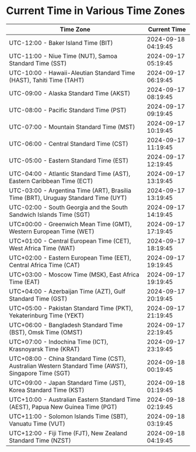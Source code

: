 # Current Time in Various Time Zones

| Time Zone | Current Time |
|-----------|--------------|
| UTC-12:00 - Baker Island Time (BIT) | 2024-09-18 04:19:45 |
| UTC-11:00 - Niue Time (NUT), Samoa Standard Time (SST) | 2024-09-17 05:19:45 |
| UTC-10:00 - Hawaii-Aleutian Standard Time (HAST), Tahiti Time (TAHT) | 2024-09-17 06:19:45 |
| UTC-09:00 - Alaska Standard Time (AKST) | 2024-09-17 08:19:45 |
| UTC-08:00 - Pacific Standard Time (PST) | 2024-09-17 09:19:45 |
| UTC-07:00 - Mountain Standard Time (MST) | 2024-09-17 10:19:45 |
| UTC-06:00 - Central Standard Time (CST) | 2024-09-17 11:19:45 |
| UTC-05:00 - Eastern Standard Time (EST) | 2024-09-17 12:19:45 |
| UTC-04:00 - Atlantic Standard Time (AST), Eastern Caribbean Time (ECT) | 2024-09-17 13:19:45 |
| UTC-03:00 - Argentina Time (ART), Brasília Time (BRT), Uruguay Standard Time (UYT) | 2024-09-17 13:19:45 |
| UTC-02:00 - South Georgia and the South Sandwich Islands Time (SGT) | 2024-09-17 14:19:45 |
| UTC±00:00 - Greenwich Mean Time (GMT), Western European Time (WET) | 2024-09-17 17:19:45 |
| UTC+01:00 - Central European Time (CET), West Africa Time (WAT) | 2024-09-17 18:19:45 |
| UTC+02:00 - Eastern European Time (EET), Central Africa Time (CAT) | 2024-09-17 19:19:45 |
| UTC+03:00 - Moscow Time (MSK), East Africa Time (EAT) | 2024-09-17 19:19:45 |
| UTC+04:00 - Azerbaijan Time (AZT), Gulf Standard Time (GST) | 2024-09-17 20:19:45 |
| UTC+05:00 - Pakistan Standard Time (PKT), Yekaterinburg Time (YEKT) | 2024-09-17 21:19:45 |
| UTC+06:00 - Bangladesh Standard Time (BST), Omsk Time (OMST) | 2024-09-17 22:19:45 |
| UTC+07:00 - Indochina Time (ICT), Krasnoyarsk Time (KRAT) | 2024-09-17 23:19:45 |
| UTC+08:00 - China Standard Time (CST), Australian Western Standard Time (AWST), Singapore Time (SGT) | 2024-09-18 00:19:45 |
| UTC+09:00 - Japan Standard Time (JST), Korea Standard Time (KST) | 2024-09-18 01:19:45 |
| UTC+10:00 - Australian Eastern Standard Time (AEST), Papua New Guinea Time (PGT) | 2024-09-18 02:19:45 |
| UTC+11:00 - Solomon Islands Time (SBT), Vanuatu Time (VUT) | 2024-09-18 03:19:45 |
| UTC+12:00 - Fiji Time (FJT), New Zealand Standard Time (NZST) | 2024-09-18 04:19:45 |

